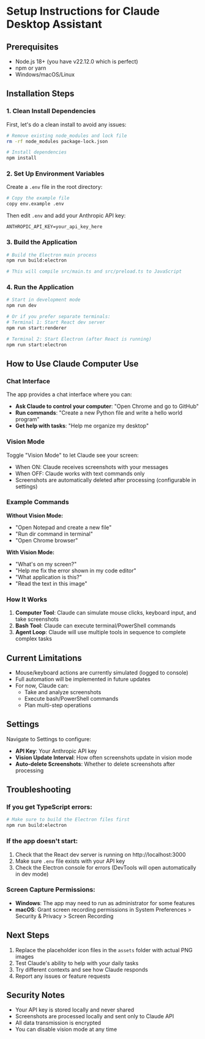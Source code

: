# Setup Instructions for Claude Desktop Assistant

## Prerequisites
- Node.js 18+ (you have v22.12.0 which is perfect)
- npm or yarn
- Windows/macOS/Linux

## Installation Steps

### 1. Clean Install Dependencies
First, let's do a clean install to avoid any issues:

```bash
# Remove existing node_modules and lock file
rm -rf node_modules package-lock.json

# Install dependencies
npm install
```

### 2. Set Up Environment Variables
Create a `.env` file in the root directory:

```bash
# Copy the example file
copy env.example .env
```

Then edit `.env` and add your Anthropic API key:
```
ANTHROPIC_API_KEY=your_api_key_here
```

### 3. Build the Application

```bash
# Build the Electron main process
npm run build:electron

# This will compile src/main.ts and src/preload.ts to JavaScript
```

### 4. Run the Application

```bash
# Start in development mode
npm run dev

# Or if you prefer separate terminals:
# Terminal 1: Start React dev server
npm run start:renderer

# Terminal 2: Start Electron (after React is running)
npm run start:electron
```

## How to Use Claude Computer Use

### Chat Interface
The app provides a chat interface where you can:
- **Ask Claude to control your computer**: "Open Chrome and go to GitHub"
- **Run commands**: "Create a new Python file and write a hello world program"
- **Get help with tasks**: "Help me organize my desktop"

### Vision Mode
Toggle "Vision Mode" to let Claude see your screen:
- When ON: Claude receives screenshots with your messages
- When OFF: Claude works with text commands only
- Screenshots are automatically deleted after processing (configurable in settings)

### Example Commands

**Without Vision Mode:**
- "Open Notepad and create a new file"
- "Run dir command in terminal"
- "Open Chrome browser"

**With Vision Mode:**
- "What's on my screen?"
- "Help me fix the error shown in my code editor"
- "What application is this?"
- "Read the text in this image"

### How It Works

1. **Computer Tool**: Claude can simulate mouse clicks, keyboard input, and take screenshots
2. **Bash Tool**: Claude can execute terminal/PowerShell commands
3. **Agent Loop**: Claude will use multiple tools in sequence to complete complex tasks

## Current Limitations

- Mouse/keyboard actions are currently simulated (logged to console)
- Full automation will be implemented in future updates
- For now, Claude can:
  - Take and analyze screenshots
  - Execute bash/PowerShell commands
  - Plan multi-step operations

## Settings

Navigate to Settings to configure:
- **API Key**: Your Anthropic API key
- **Vision Update Interval**: How often screenshots update in vision mode
- **Auto-delete Screenshots**: Whether to delete screenshots after processing

## Troubleshooting

### If you get TypeScript errors:
```bash
# Make sure to build the Electron files first
npm run build:electron
```

### If the app doesn't start:
1. Check that the React dev server is running on http://localhost:3000
2. Make sure `.env` file exists with your API key
3. Check the Electron console for errors (DevTools will open automatically in dev mode)

### Screen Capture Permissions:
- **Windows**: The app may need to run as administrator for some features
- **macOS**: Grant screen recording permissions in System Preferences > Security & Privacy > Screen Recording

## Next Steps

1. Replace the placeholder icon files in the `assets` folder with actual PNG images
2. Test Claude's ability to help with your daily tasks
3. Try different contexts and see how Claude responds
4. Report any issues or feature requests

## Security Notes

- Your API key is stored locally and never shared
- Screenshots are processed locally and sent only to Claude API
- All data transmission is encrypted
- You can disable vision mode at any time 